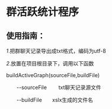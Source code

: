 # 群活跃统计程序
## 使用指南：
*1*.把群聊天记录导出成txt格式，编码为utf-8

*2*.放置在项目根目录下，调用以下函数  

buildActiveGraph(sourceFile,buildFile)  

&emsp;&emsp;--sourceFile&emsp;&emsp; txt聊天记录源文件  

&emsp;&emsp;--buildFile&emsp;&emsp;xslx生成的文件名